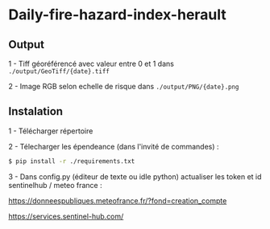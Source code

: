 # Daily-fire-hazard-index-herault

## Output

1 - Tiff géoréférencé avec valeur entre 0 et 1 dans ``./output/GeoTiff/{date}.tiff``

2 - Image RGB selon echelle de risque  dans ``./output/PNG/{date}.png``

## Instalation

1 - Télécharger répertoire

2 - Télecharger les épendeance (dans l'invité de commandes) :

```bash
$ pip install -r ./requirements.txt
```

3 - Dans config.py (éditeur de texte ou idle python)  actualiser les token et id sentinelhub / meteo france :

https://donneespubliques.meteofrance.fr/?fond=creation_compte

https://services.sentinel-hub.com/
